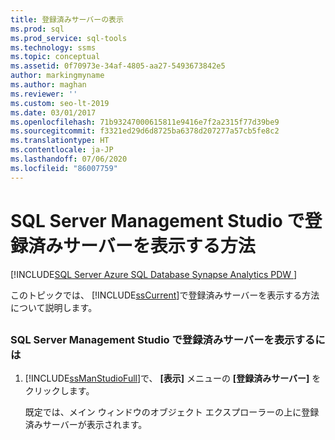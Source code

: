 ```yaml
---
title: 登録済みサーバーの表示
ms.prod: sql
ms.prod_service: sql-tools
ms.technology: ssms
ms.topic: conceptual
ms.assetid: 0f70973e-34af-4805-aa27-5493673842e5
author: markingmyname
ms.author: maghan
ms.reviewer: ''
ms.custom: seo-lt-2019
ms.date: 03/01/2017
ms.openlocfilehash: 71b93247000615811e9416e7f2a2315f77d39be9
ms.sourcegitcommit: f3321ed29d6d8725ba6378d207277a57cb5fe8c2
ms.translationtype: HT
ms.contentlocale: ja-JP
ms.lasthandoff: 07/06/2020
ms.locfileid: "86007759"
---
```

# <a name="view-registered-servers-in-sql-server-management-studio"></a>SQL Server Management Studio で登録済みサーバーを表示する方法

[!INCLUDE[SQL Server Azure SQL Database Synapse Analytics PDW ](../../includes/applies-to-version/sql-asdb-asdbmi-asa-pdw.md)]

このトピックでは、 [!INCLUDE[ssCurrent](../../includes/sscurrent-md.md)]で登録済みサーバーを表示する方法について説明します。

## <a name="SSMSProcedure"></a>

### <a name="to-view-registered-servers-in-sql-server-management-studio"></a>SQL Server Management Studio で登録済みサーバーを表示するには  

1. [!INCLUDE[ssManStudioFull](../../includes/ssmanstudiofull-md.md)]で、 **[表示]** メニューの **[登録済みサーバー]** をクリックします。

    既定では、メイン ウィンドウのオブジェクト エクスプローラーの上に登録済みサーバーが表示されます。